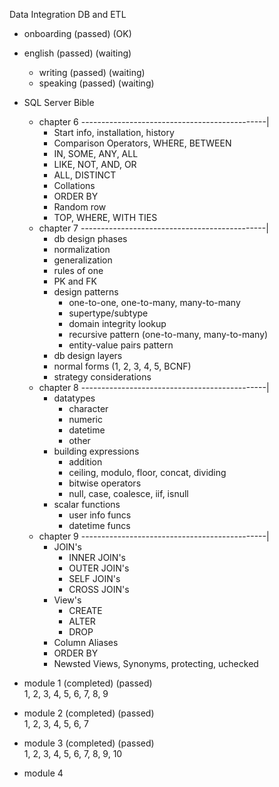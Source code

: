 Data Integration DB and ETL

- onboarding (passed) (OK)
- english (passed) (waiting)
	- writing (passed) (waiting)
	- speaking (passed) (waiting)
- SQL Server Bible
	- chapter 6 ----------------------------------------------|
		- Start info, installation, history
		- Comparison Operators, WHERE, BETWEEN
		- IN, SOME, ANY, ALL
		- LIKE, NOT, AND, OR
		- ALL, DISTINCT
		- Collations
		- ORDER BY
		- Random row
		- TOP, WHERE, WITH TIES
	- chapter 7 ----------------------------------------------|
		- db design phases
		- normalization
		- generalization
		- rules of one
		- PK and FK
		- design patterns
			- one-to-one, one-to-many, many-to-many
			- supertype/subtype
			- domain integrity lookup
			- recursive pattern (one-to-many, many-to-many)
			- entity-value pairs pattern
		- db design layers
		- normal forms (1, 2, 3, 4, 5, BCNF)
		- strategy considerations
	- chapter 8 ----------------------------------------------|
		- datatypes
			- character
			- numeric
			- datetime
			- other
		- building expressions
			- addition
			- ceiling, modulo, floor, concat, dividing
			- bitwise operators
			- null, case, coalesce, iif, isnull
		- scalar functions
			- user info funcs
			- datetime funcs
	- chapter 9 ----------------------------------------------|
		- JOIN's
			- INNER JOIN's
			- OUTER JOIN's
			- SELF JOIN's
			- CROSS JOIN's
		- View's
			- CREATE
			- ALTER
			- DROP
		- Column Aliases
		- ORDER BY
		- Newsted Views, Synonyms, protecting, uchecked
		
- module 1 (completed) (passed) <br />
	1, 2, 3, 4, 5, 6, 7, 8, 9
- module 2 (completed) (passed) <br />
	1, 2, 3, 4, 5, 6, 7
- module 3 (completed) (passed) <br />
	1, 2, 3, 4, 5, 6, 7, 8, 9, 10
- module 4